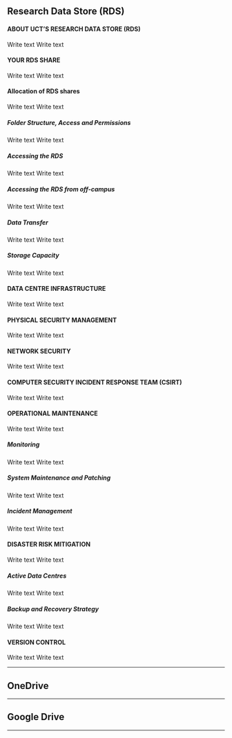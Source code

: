## Research Data Store (RDS)

#### ABOUT UCT’S RESEARCH DATA STORE (RDS)

Write text
Write text

#### YOUR RDS SHARE

Write text
Write text

#### Allocation of RDS shares

Write text
Write text

##### Folder Structure, Access and Permissions
Write text
Write text

##### Accessing the RDS
Write text
Write text

##### Accessing the RDS from off-campus
Write text
Write text

##### Data Transfer
Write text
Write text

##### Storage Capacity
Write text
Write text

#### DATA CENTRE INFRASTRUCTURE
Write text
Write text

#### PHYSICAL SECURITY MANAGEMENT
Write text
Write text

#### NETWORK SECURITY
Write text
Write text

#### COMPUTER SECURITY INCIDENT RESPONSE TEAM (CSIRT)
Write text
Write text

#### OPERATIONAL MAINTENANCE
Write text
Write text

##### Monitoring
Write text
Write text

##### System Maintenance and Patching
Write text
Write text

##### Incident Management
Write text
Write text

#### DISASTER RISK MITIGATION
Write text
Write text

##### Active Data Centres
Write text
Write text

##### Backup and Recovery Strategy
Write text
Write text

#### VERSION CONTROL
Write text
Write text


---

## OneDrive


---

## Google Drive


---

